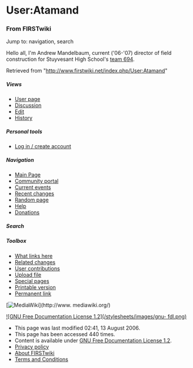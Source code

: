 # User:Atamand

### From FIRSTwiki

Jump to: navigation, search

Hello all, I'm Andrew Mandelbaum, current ('06-'07) director of field
construction for Stuyvesant High School's [team 694](/index.php/694 "694" ).

Retrieved from "<http://www.firstwiki.net/index.php/User:Atamand>"

##### Views

  * [User page](/index.php/User:Atamand)
  * [Discussion](/index.php?title=User_talk:Atamand&action=edit)
  * [Edit](/index.php?title=User:Atamand&action=edit)
  * [History](/index.php?title=User:Atamand&action=history)

##### Personal tools

  * [Log in / create account](/index.php?title=Special:Userlogin&returnto=User:Atamand)

[](/index.php/Main_Page "Main Page" )

##### Navigation

  * [Main Page](/index.php/Main_Page)
  * [Community portal](/index.php/FIRSTwiki:Community_portal)
  * [Current events](/index.php/Current_events)
  * [Recent changes](/index.php/Special:Recentchanges)
  * [Random page](/index.php/Special:Random)
  * [Help](/index.php/FIRSTwiki:Help)
  * [Donations](/index.php/FIRSTwiki:Site_support)

##### Search



##### Toolbox

  * [What links here](/index.php/Special:Whatlinkshere/User:Atamand)
  * [Related changes](/index.php/Special:Recentchangeslinked/User:Atamand)
  * [User contributions](/index.php/Special:Contributions/Atamand)
  * [Upload file](/index.php/Special:Upload)
  * [Special pages](/index.php/Special:Specialpages)
  * [Printable version](/index.php?title=User:Atamand&printable=yes)
  * [Permanent link](/index.php?title=User:Atamand&oldid=49581)

[![MediaWiki](/skins/common/images/poweredby_mediawiki_88x31.png)](http://www.
mediawiki.org/)

[![GNU Free Documentation License 1.2](/stylesheets/images/gnu-
fdl.png)](http://www.gnu.org/copyleft/fdl.html)

  * This page was last modified 02:41, 13 August 2006.
  * This page has been accessed 440 times.
  * Content is available under [GNU Free Documentation License 1.2](http://www.gnu.org/copyleft/fdl.html "http://www.gnu.org/copyleft/fdl.html" ).
  * [Privacy policy](/index.php/FIRSTwiki:Privacy_policy "FIRSTwiki:Privacy policy" )
  * [About FIRSTwiki](/index.php/FIRSTwiki:About "FIRSTwiki:About" )
  * [Terms and Conditions](/index.php/FIRSTwiki:Terms_and_conditions "FIRSTwiki:Terms and conditions" )

